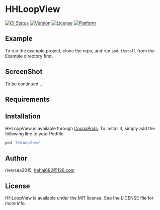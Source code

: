 # HHLoopView

[![CI Status](https://img.shields.io/travis/riversea2015/HHLoopView.svg?style=flat)](https://travis-ci.org/riversea2015/HHLoopView)
[![Version](https://img.shields.io/cocoapods/v/HHLoopView.svg?style=flat)](https://cocoapods.org/pods/HHLoopView)
[![License](https://img.shields.io/cocoapods/l/HHLoopView.svg?style=flat)](https://cocoapods.org/pods/HHLoopView)
[![Platform](https://img.shields.io/cocoapods/p/HHLoopView.svg?style=flat)](https://cocoapods.org/pods/HHLoopView)

## Example

To run the example project, clone the repo, and run `pod install` from the Example directory first.

## ScreenShot

To be continued...

## Requirements

## Installation

HHLoopView is available through [CocoaPods](https://cocoapods.org). To install
it, simply add the following line to your Podfile:

```ruby
pod 'HHLoopView'
```

## Author

riversea2015, hehai682@126.com

## License

HHLoopView is available under the MIT license. See the LICENSE file for more info.
